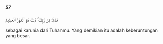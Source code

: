 ##### 57

<span class="ayah">فَضْلًۭا مِّن رَّبِّكَ ۚ ذَٰلِكَ هُوَ ٱلْفَوْزُ ٱلْعَظِيمُ</span>

<span class="ayah_translation">sebagai karunia dari Tuhanmu. Yang demikian itu adalah keberuntungan yang besar.</span>
